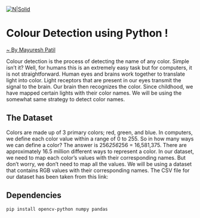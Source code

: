 [![N|Solid](https://education.gov.gy/web/media/k2/items/cache/6d4f9be9bbf8e6f07458f60414b62a53_XL.jpg)](https://education.gov.gy/web/media/k2/items/cache/6d4f9be9bbf8e6f07458f60414b62a53_XL.jpg)
# Colour Detection using Python !
[~ By Mayuresh Patil]()

Colour detection is the process of detecting the name of any color. Simple isn’t it? Well, for humans this is an extremely easy task but for computers, it is not straightforward. Human eyes and brains work together to translate light into color. Light receptors that are present in our eyes transmit the signal to the brain. Our brain then recognizes the color. Since childhood, we have mapped certain lights with their color names. We will be using the somewhat same strategy to detect color names.

## The Dataset
Colors are made up of 3 primary colors; red, green, and blue. In computers, we define each color value within a range of 0 to 255. So in how many ways we can define a color? The answer is 256*256*256 = 16,581,375. There are approximately 16.5 million different ways to represent a color. In our dataset, we need to map each color’s values with their corresponding names. But don’t worry, we don’t need to map all the values. We will be using a dataset that contains RGB values with their corresponding names. The CSV file for our dataset has been taken from this link:

## Dependencies
```
pip install opencv-python numpy pandas
```
